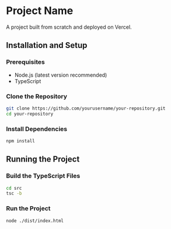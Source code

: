 # Project Name

A project built from scratch and deployed on Vercel.

## Installation and Setup

### Prerequisites
- Node.js (latest version recommended)
- TypeScript

### Clone the Repository
```sh
git clone https://github.com/yourusername/your-repository.git
cd your-repository
```

### Install Dependencies
```sh
npm install
```

## Running the Project

### Build the TypeScript Files
```sh
cd src
tsc -b
```

### Run the Project
```sh
node ./dist/index.html
```
